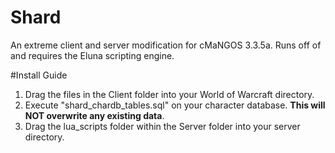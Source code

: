 Shard
========
An extreme client and server modification for cMaNGOS 3.3.5a. Runs off of and requires the Eluna scripting engine.

#Install Guide
1. Drag the files in the Client folder into your World of Warcraft directory.
2. Execute "shard_chardb_tables.sql" on your character database. **This will NOT overwrite any existing data**.
3. Drag the lua_scripts folder within the Server folder into your server directory.
